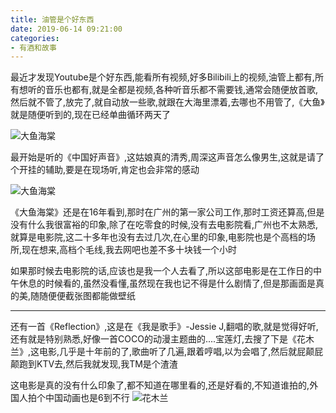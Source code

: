 ```yaml
---
title: 油管是个好东西
date: 2019-06-14 09:21:00
categories: 
- 有酒和故事
---
```

最近才发现Youtube是个好东西,能看所有视频,好多Bilibili上的视频,油管上都有,所有想听的音乐也都有,就是全都是视频,各种听音乐都不需要钱,通常会随便放首歌,然后就不管了,放完了,就自动放一些歌,就跟在大海里漂着,去哪也不用管了,《大鱼》就是随便听到的,现在已经单曲循环两天了

![大鱼海棠](https://cdn.jsdelivr.net/gh/YangAnLin/images/copy_20201213152141.jpeg)
<!-- more -->
最开始是听的《中国好声音》,这姑娘真的清秀,周深这声音怎么像男生,这就是请了个开挂的辅助,要是在现场听,肯定也会非常的感动

![大鱼海棠](https://cdn.jsdelivr.net/gh/YangAnLin/images/copy_20201213152152.png)

《大鱼海棠》还是在16年看到,那时在广州的第一家公司工作,那时工资还算高,但是没有什么我很富裕的印象,除了在吃零食的时候,没有去电影院看,广州也不太熟悉,就算是电影院,这二十多年也没有去过几次,在心里的印象,电影院也是个高档的场所,现在想来,高档个毛线,我去网吧也差不多十块钱一个小时

如果那时候去电影院的话,应该也是我一个人去看了,所以这部电影是在工作日的中午休息的时候看的,虽然没看懂,虽然现在我也记不得是什么剧情了,但是那画面是真的美,随随便便截张图都能做壁纸

---
还有一首《Reflection》,这是在《我是歌手》-Jessie J,翻唱的歌,就是觉得好听,还有就是特别熟悉,好像一首COCO的动漫主题曲的....宝莲灯,去搜了下是《花木兰》,这电影,几乎是十年前的了,歌曲听了几遍,跟着哼唱,以为会唱了,然后就屁颠屁颠跑到KTV去,然后我就发现,我TM是个渣渣

这电影是真的没有什么印象了,都不知道在哪里看的,还是好看的,不知道谁拍的,外国人拍个中国动画也是6到不行
![花木兰](https://cdn.jsdelivr.net/gh/YangAnLin/images/copy_20201213152203.jpeg)




